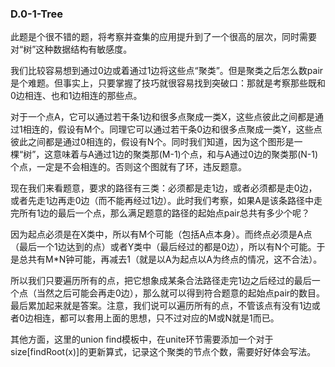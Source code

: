 ### D.0-1-Tree

此题是个很不错的题，将考察并查集的应用提升到了一个很高的层次，同时需要对“树”这种数据结构有敏感度。

我们比较容易想到通过0边或着通过1边将这些点“聚类”。但是聚类之后怎么数pair是个难题。但事实上，只要掌握了技巧就很容易找到突破口：那就是考察那些既和0边相连、也和1边相连的那些点。

对于一个点A，它可以通过若干条1边和很多点聚成一类X，这些点彼此之间都是通过1相连的，假设有M个。同理它可以通过若干条0边和很多点聚成一类Y，这些点彼此之间都是通过0相连的，假设有N个。同时我们知道，因为这个图形是一棵“树”，这意味着与A通过1边的聚类那(M-1)个点，和与A通过0边的聚类那(N-1)个点，一定是不会相连的。否则这个图就有了环，违反题意。

现在我们来看题意，要求的路径有三类：必须都是走1边，或者必须都是走0边，或者先走1边再走0边（而不能再经过1边）。此时我们考察，如果A是该条路径中走完所有1边的最后一个点，那么满足题意的路径的起始点pair总共有多少个呢？

因为起点必须是在X类中，所以有M个可能（包括A点本身）。而终点必须是A点（最后一个1边达到的点）或者Y类中（最后经过的都是0边），所以有N个可能。于是总共有M*N钟可能，再减去1（就是以A为起点以A为终点的情况，这不合法）。

所以我们只要遍历所有的点，把它想象成某条合法路径走完1边之后经过的最后一个点（当然之后可能会再走0边），那么就可以得到符合题意的起始点pair的数目。最后累加起来就是答案。注意，我们说可以遍历所有的点，不管该点有没有1边或者0边相连，都可以套用上面的思想，只不过对应的M或N就是1而已。

其他方面，这里的union find模板中，在unite环节需要添加一个对于size[findRoot(x)]的更新算式，记录这个聚类的节点个数，需要好好体会写法。
